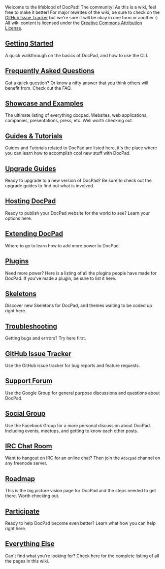 Welcome to the lifeblood of DocPad! The community! As this is a wiki, feel free to make it better! For major rewrites of the wiki, be sure to check on the [GitHub Issue Tracker](https://github.com/bevry/docpad/issues) but we're sure it will be okay in one form or another :) All wiki content is licensed under the [Creative Commons Attribution License](http://creativecommons.org/licenses/by/3.0/).


## [Getting Started](http://docpad.org/docs/overview)
A quick walkthrough on the basics of DocPad, and how to use the CLI.


## [Frequently Asked Questions](http://docpad.org/docs/faq)
Got a quick question? Or know a nifty answer that you think others will benefit from. Check out the FAQ.


## [Showcase and Examples](http://docpad.org/docs/showcase)
The ultimate listing of everything docpad. Websites, web applications, companies, presentations, press, etc. Well worth checking out.


## [Guides & Tutorials](http://docpad.org/docs/)
Guides and Tutorials related to DocPad are listed here, it's the place where you can learn how to accomplish cool new stuff with DocPad.


## [Upgrade Guides](http://docpad.org/docs/upgrade)
Ready to upgrade to a new version of DocPad? Be sure to check out the upgrade guides to find out what is involved.


## [Hosting DocPad](http://docpad.org/docs/deploy)
Ready to publish your DocPad website for the world to see? Learn your options here.


## [Extending DocPad](http://docpad.org/docs/extend)
Where to go to learn how to add more power to DocPad.


## [Plugins](http://docpad.org/docs/plugins)
Need more power? Here is a listing of all the plugins people have made for DocPad. If you've made a plugin, be sure to list it here.


## [Skeletons](http://docpad.org/docs/skeletons)
Discover new Skeletons for DocPad, and themes waiting to be coded up right here.


## [Troubleshooting](http://docpad.org/docs/troubleshoot)
Getting bugs and errrors? Try here first.


## [GitHub Issue Tracker](https://github.com/bevry/docpad/issues)
Use the GitHub issue tracker for bug reports and feature requests.


## [Support Forum](https://groups.google.com/forum/#!forum/docpad)
Use the Google Group for general purpose discussions and questions about DocPad.


## [Social Group](https://www.facebook.com/groups/docpad/)
Use the Facebook Group for a more personal discussion about DocPad. Including events, meetups, and getting to know each other posts.


## [IRC Chat Room](irc://irc.freenode.net/docpad)
Want to hangout on IRC for an online chat? Then join the `#docpad` channel on any freenode server.


## [Roadmap](http://docpad.org/docs/roadmap)
This is the big picture vision page for DocPad and the steps needed to get there. Worth checking out.


## [Participate](http://docpad.org/docs/participate)
Ready to help DocPad become even better? Learn what how you can help right here.


## [Everything Else](http://docpad.org/docs/)
Can't find what you're looking for? Check here for the complete listing of all the pages in this wiki.